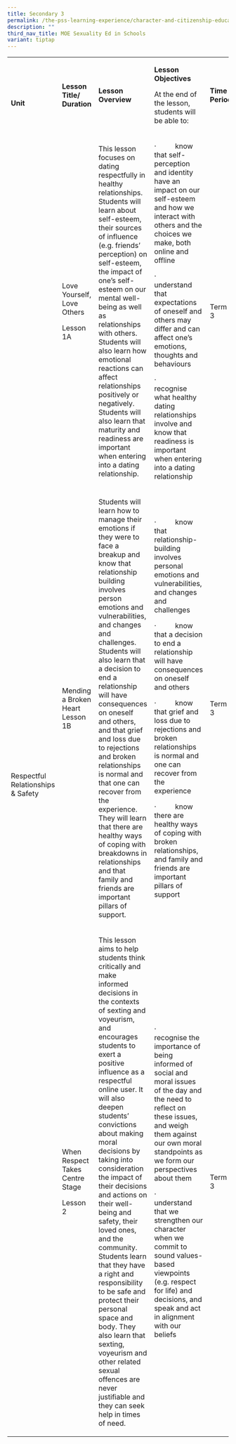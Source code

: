 ```yaml
---
title: Secondary 3
permalink: /the-pss-learning-experience/character-and-citizenship-education/sec-3/
description: ""
third_nav_title: MOE Sexuality Ed in Schools
variant: tiptap
---
```

<table><tbody><tr><td rowspan="1" colspan="1"><p><strong><br></strong></p><p><strong>Unit</strong></p></td><td rowspan="1" colspan="1"><p><strong>Lesson Title/ Duration</strong></p></td><td rowspan="1" colspan="1"><p><strong>Lesson Overview</strong></p></td><td rowspan="1" colspan="1"><p><strong>Lesson Objectives</strong></p><p>At the end of the lesson, students will be able to:</p></td><td rowspan="1" colspan="1"><p><strong>Time Period</strong></p><p></p></td></tr><tr><td rowspan="3" colspan="1"><p>Respectful Relationships &amp; Safety</p></td><td rowspan="1" colspan="1"><p>Love Yourself, Love Others</p><p>Lesson 1A</p><p></p></td><td rowspan="1" colspan="1"><p>This lesson focuses on dating respectfully in healthy relationships. Students will learn about self-esteem, their sources of influence (e.g. friends’ perception) on self-esteem, the impact of one’s self-esteem on our mental well-being as well as relationships with others. Students will also learn how emotional reactions can affect relationships positively or negatively. Students will also learn that maturity and readiness are important when entering into a dating relationship.&nbsp;</p><p></p></td><td rowspan="1" colspan="1"><p>·&nbsp;&nbsp;&nbsp;&nbsp;&nbsp;&nbsp;&nbsp;&nbsp;&nbsp; know that self-perception and identity have an impact on our self-esteem and how we interact with others and the choices we make, both online and offline</p><p>·&nbsp;&nbsp;&nbsp;&nbsp;&nbsp;&nbsp;&nbsp;&nbsp;&nbsp; understand that expectations of oneself and others may differ and can affect one’s emotions, thoughts and behaviours</p><p>·&nbsp;&nbsp;&nbsp;&nbsp;&nbsp;&nbsp;&nbsp;&nbsp;&nbsp; recognise what healthy dating relationships involve and know that readiness is important when entering into a dating relationship</p><p></p></td><td rowspan="1" colspan="1"><p>Term 3</p></td></tr><tr><td rowspan="1" colspan="1"><p>Mending a Broken Heart Lesson 1B</p><p></p></td><td rowspan="1" colspan="1"><p>Students will learn how to manage their emotions if they were to face a breakup and know that relationship building involves person emotions and vulnerabilities, and changes and challenges. Students will also learn that a decision to end a relationship will have consequences on oneself and others, and that grief and loss due to rejections and broken relationships is normal and that one can recover from the experience. They will learn that there are healthy ways of coping with breakdowns in relationships and that family and friends are important pillars of support.</p><p></p></td><td rowspan="1" colspan="1"><p>·&nbsp;&nbsp;&nbsp;&nbsp;&nbsp;&nbsp;&nbsp;&nbsp;&nbsp; know that relationship-building involves personal emotions and vulnerabilities, and changes and challenges</p><p>·&nbsp;&nbsp;&nbsp;&nbsp;&nbsp;&nbsp;&nbsp;&nbsp;&nbsp; know that a decision to end a relationship will have consequences on oneself and others</p><p>·&nbsp;&nbsp;&nbsp;&nbsp;&nbsp;&nbsp;&nbsp;&nbsp;&nbsp; know that grief and loss due to rejections and broken relationships is normal and one can recover from the experience</p><p>·&nbsp;&nbsp;&nbsp;&nbsp;&nbsp;&nbsp;&nbsp;&nbsp;&nbsp; know there are healthy ways of coping with broken relationships, and family and friends are important pillars of support</p></td><td rowspan="1" colspan="1"><p>Term 3</p></td></tr><tr><td rowspan="1" colspan="1"><p>When Respect Takes Centre Stage</p><p>Lesson 2</p><p></p></td><td rowspan="1" colspan="1"><p>This lesson aims to help students think critically and make informed decisions in the contexts of sexting and voyeurism, and encourages students to exert a positive influence as a respectful online user. It will also deepen students’ convictions about making moral decisions by taking into consideration the impact of their decisions and actions on their well-being and safety, their loved ones, and the community. Students learn that they have a right and responsibility to be safe and protect their personal space and body. They also learn that sexting, voyeurism and other related sexual offences are never justifiable and they can seek help in times of need.</p></td><td rowspan="1" colspan="1"><p>·&nbsp;&nbsp;&nbsp;&nbsp;&nbsp;&nbsp;&nbsp;&nbsp;&nbsp;&nbsp; recognise the importance of being informed of social and moral issues of the day and the need to reflect on these issues, and weigh them against our own moral standpoints as we form our perspectives about them</p><p>·&nbsp;&nbsp;&nbsp;&nbsp;&nbsp;&nbsp;&nbsp;&nbsp;&nbsp;&nbsp; understand that we strengthen our character when we commit to sound values-based viewpoints (e.g. respect for life) and decisions, and speak and act in alignment with our beliefs</p></td><td rowspan="1" colspan="1"><p>Term 3</p></td></tr></tbody></table><p></p>